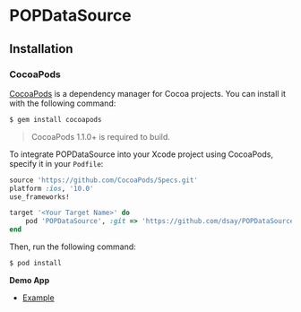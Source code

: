 # POPDataSource

## Installation

### CocoaPods

[CocoaPods](http://cocoapods.org) is a dependency manager for Cocoa projects. You can install it with the following command:

```bash
$ gem install cocoapods
```

> CocoaPods 1.1.0+ is required to build.

To integrate POPDataSource into your Xcode project using CocoaPods, specify it in your `Podfile`:

```ruby
source 'https://github.com/CocoaPods/Specs.git'
platform :ios, '10.0'
use_frameworks!

target '<Your Target Name>' do
    pod 'POPDataSource', :git => 'https://github.com/dsay/POPDataSources.git', :tag => '0.1.3'
end
```

Then, run the following command:

```bash
$ pod install
```

**Demo App**

- [Example](https://github.com/dsay/POPDataSource)
